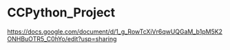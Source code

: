 # CCPython_Project

https://docs.google.com/document/d/1_g_RowTcXiVr6qwUQGaM_b1pM5K2ONHBuOTR5_C0hYo/edit?usp=sharing
